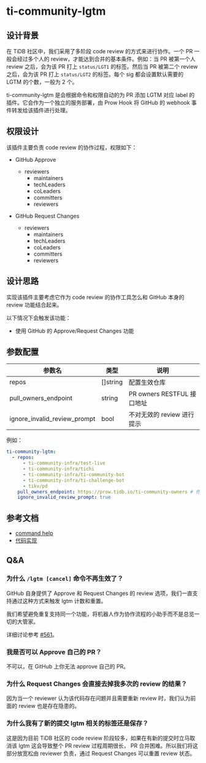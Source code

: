 # ti-community-lgtm

## 设计背景

在 TiDB 社区中，我们采用了多阶段 code review 的方式来进行协作。一个 PR 一般会经过多个人的 review，才能达到合并的基本条件。例如：当 PR 被第一个人 review 之后，会为该 PR 打上 `status/LGT1` 的标签。然后当 PR 被第二个 review 之后，会为该 PR 打上 `status/LGT2` 的标签。每个 sig 都会设置默认需要的 LGTM 的个数，一般为 2 个。

ti-community-lgtm 是会根据命令和权限自动的为 PR 添加 LGTM 对应 label 的插件。它会作为一个独立的服务部署，由 Prow Hook 将 GitHub 的 webhook 事件转发给该插件进行处理。

## 权限设计

该插件主要负责 code review 的协作过程，权限如下：

- GitHub Approve
  - reviewers
    - maintainers
    - techLeaders
    - coLeaders
    - committers
    - reviewers

- GitHub Request Changes
  - reviewers
    - maintainers
    - techLeaders
    - coLeaders
    - committers
    - reviewers

## 设计思路

实现该插件主要考虑它作为 code review 的协作工具怎么和 GitHub 本身的 review 功能结合起来。

以下情况下会触发该功能：

- 使用 GitHub 的 Approve/Request Changes 功能

## 参数配置

| 参数名                          | 类型       | 说明                     |
|------------------------------|----------|------------------------|
| repos                        | []string | 配置生效仓库                 |
| pull_owners_endpoint         | string   | PR owners RESTFUL 接口地址 |
| ignore_invalid_review_prompt | bool     | 不对无效的 review 进行提示      |

例如：

```yml
ti-community-lgtm:
  - repos:
      - ti-community-infra/test-live
      - ti-community-infra/tichi
      - ti-community-infra/ti-community-bot
      - ti-community-infra/ti-challenge-bot
      - tikv/pd
    pull_owners_endpoint: https://prow.tidb.io/ti-community-owners # 你可以定义不同的获取 owners 的链接
    ignore_invalid_review_prompt: true
```

## 参考文档

- [command help](https://prow.tidb.io/command-help?repo=ti-community-infra%2Ftest-live#lgtm)
- [代码实现](https://github.com/ti-community-infra/tichi/tree/master/internal/pkg/externalplugins/lgtm)

## Q&A

### 为什么 `/lgtm [cancel]` 命令不再生效了？

GitHub 自身提供了 Approve 和 Request Changes 的 review 选项，我们一直支持通过这种方式来触发 lgtm 计数和重置。

我们希望避免重复支持同一个功能，将机器人作为协作流程的小助手而不是总览一切的大管家。

详细讨论参考 [#561](https://github.com/ti-community-infra/tichi/issues/561)。

### 我是否可以 Approve 自己的 PR？

不可以，在 GitHub 上你无法 approve 自己的 PR。

### 为什么 Request Changes 会直接去掉我多次的 review 的结果？

因为当一个 reviewer 认为该代码存在问题并且需要重新 review 时，我们认为前面的 review 也是存在隐患的。

### 为什么我有了新的提交 lgtm 相关的标签还是保存？

这是因为目前 TiDB 社区的 code review 阶段较多，如果在有新的提交时立马取消该 lgtm 这会导致整个 PR review 过程周期很长， PR 合并困难。所以我们将这部分放宽松由 reviewer 负责，通过 Request Changes 可以重置 review 状态。
